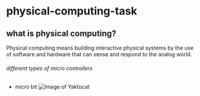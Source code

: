 # physical-computing-task
## what is physical computing?
Physical computing means building interactive physical systems by the use of software and hardware that can sense and respond to the analog world.

###### different types of micro controllers
* micro bit 
![Image of Yaktocat](https://www.littlebirdelectronics.com.au/assets/full/SF-DEV-14208.jpg)
